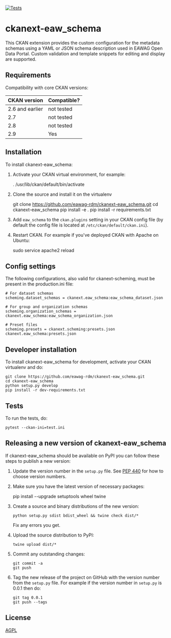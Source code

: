 [![Tests](https://github.com/eawag-rdm/ckanext-eaw_schema/workflows/Tests/badge.svg?branch=main)](https://github.com/eawag-rdm/ckanext-eaw_schema/actions)

# ckanext-eaw_schema

This CKAN extension provides the custom configuration for the metadata schemas using a YAML or JSON schema description used in EAWAG Open Data Portal. Custom validation and template snippets for editing and display are supported.


## Requirements

Compatibility with core CKAN versions:

| CKAN version    | Compatible?   |
| --------------- | ------------- |
| 2.6 and earlier | not tested    |
| 2.7             | not tested    |
| 2.8             | not tested    |
| 2.9             | Yes           |



## Installation

To install ckanext-eaw_schema:

1. Activate your CKAN virtual environment, for example:

     . /usr/lib/ckan/default/bin/activate

2. Clone the source and install it on the virtualenv

    git clone https://github.com/eawag-rdm/ckanext-eaw_schema.git
    cd ckanext-eaw_schema
    pip install -e .
	pip install -r requirements.txt

3. Add `eaw_schema` to the `ckan.plugins` setting in your CKAN
   config file (by default the config file is located at
   `/etc/ckan/default/ckan.ini`).

4. Restart CKAN. For example if you've deployed CKAN with Apache on Ubuntu:

     sudo service apache2 reload


## Config settings

The following configurations, also valid for ckanext-scheming, must be present in the production.ini file:


	# For dataset schemas
	scheming.dataset_schemas = ckanext.eaw_schema:eaw_schema_dataset.json
    
    # For group and organization schemas
    scheming.organization_schemas = ckanext.eaw_schema:eaw_schema_organization.json

    # Preset files
    scheming.presets = ckanext.scheming:presets.json ckanext.eaw_schema:presets.json


## Developer installation

To install ckanext-eaw_schema for development, activate your CKAN virtualenv and
do:

    git clone https://github.com/eawag-rdm/ckanext-eaw_schema.git
    cd ckanext-eaw_schema
    python setup.py develop
    pip install -r dev-requirements.txt


## Tests

To run the tests, do:

    pytest --ckan-ini=test.ini


## Releasing a new version of ckanext-eaw_schema

If ckanext-eaw_schema should be available on PyPI you can follow these steps to publish a new version:

1. Update the version number in the `setup.py` file. See [PEP 440](http://legacy.python.org/dev/peps/pep-0440/#public-version-identifiers) for how to choose version numbers.

2. Make sure you have the latest version of necessary packages:

    pip install --upgrade setuptools wheel twine

3. Create a source and binary distributions of the new version:

       python setup.py sdist bdist_wheel && twine check dist/*

   Fix any errors you get.

4. Upload the source distribution to PyPI:

       twine upload dist/*

5. Commit any outstanding changes:

       git commit -a
       git push

6. Tag the new release of the project on GitHub with the version number from
   the `setup.py` file. For example if the version number in `setup.py` is
   0.0.1 then do:

       git tag 0.0.1
       git push --tags

## License

[AGPL](https://www.gnu.org/licenses/agpl-3.0.en.html)
